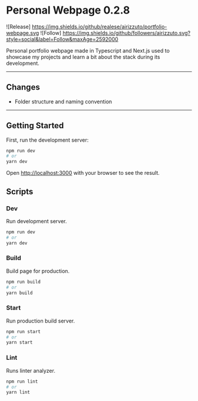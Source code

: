 # Personal Webpage 0.2.8

![Release] <https://img.shields.io/github/realese/airizzuto/portfolio-webpage.svg>
![Follow]  <https://img.shields.io/github/followers/airizzuto.svg?style=social&label=Follow&maxAge=2592000>

Personal portfolio webpage made in Typescript and Next.js used to showcase my projects and learn a bit about the stack during its development.

---

## Changes

- Folder structure and naming convention

---

## Getting Started

First, run the development server:

```bash
npm run dev
# or
yarn dev
```

Open [http://localhost:3000](http://localhost:3000) with your browser to see the result.

## Scripts

### Dev

  Run development server.

  ```bash
  npm run dev
  # or
  yarn dev
  ```

### Build

  Build page for production.

  ```bash
  npm run build
  # or
  yarn build
  ```

### Start

  Run production build server.

  ```bash
  npm run start
  # or
  yarn start
  ```

### Lint

  Runs linter analyzer.

  ```bash
  npm run lint
  # or
  yarn lint
  ```
